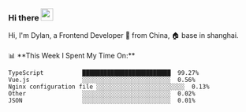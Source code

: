 ### Hi there <img src="https://media.giphy.com/media/hvRJCLFzcasrR4ia7z/giphy.gif" width="25px">

<!-- ![visitors](https://visitor-badge.glitch.me/badge?page_id=dislfyer.dislfyer) --!>

Hi, I'm Dylan, a Frontend Developer 🚀 from China, 🏠 base in shanghai.
<br/>
<br/>

📊 **This Week I Spent My Time On:**


<!--START_SECTION:waka-->

```text
TypeScript           █████████████████████████  99.27%
Vue.js               ░░░░░░░░░░░░░░░░░░░░░░░░░  0.56%
Nginx configuration file ░░░░░░░░░░░░░░░░░░░░░░░░░  0.13%
Other                ░░░░░░░░░░░░░░░░░░░░░░░░░  0.02%
JSON                 ░░░░░░░░░░░░░░░░░░░░░░░░░  0.01%
```

<!--END_SECTION:waka-->

<!--
**About Me:**
 -->
